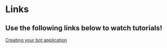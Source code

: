 # Links

## Use the following links below to watch tutorials!
[Creating your bot application](https://hattons.co.uk)
